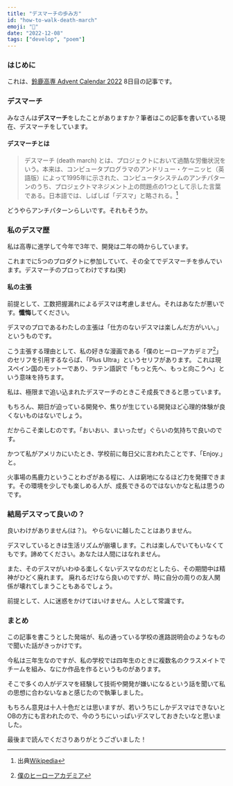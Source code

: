 ```yaml
---
title: "デスマーチの歩み方"
id: "how-to-walk-death-march"
emoji: "🚶"
date: "2022-12-08"
tags: ["develop", "poem"]
---
```


### はじめに

これは、[鈴鹿高専 Advent Calendar 2022](https://qiita.com/advent-calendar/2022/snct) 8日目の記事です。

### デスマーチ

みなさんは**デスマーチ**をしたことがありますか？筆者はこの記事を書いている現在、デスマーチをしています。

#### デスマーチとは

> デスマーチ (death march) とは、プロジェクトにおいて過酷な労働状況をいう。本来は、コンピュータプログラマのアンドリュー・ケーニッヒ（英語版）によって1995年に示された、コンピュータシステムのアンチパターンのうち、プロジェクトマネジメント上の問題点の1つとして示した言葉である。日本語では、しばしば「デスマ」と略される。[^1]

どうやらアンチパターンらしいです。それもそうか。

### 私のデスマ歴

私は高専に進学して今年で3年で、開発は二年の時からしています。

これまでに5つのプロダクトに参加していて、その全てでデスマーチを歩んでいます。デスマーチのプロってわけですね(笑)

#### 私の主張

前提として、工数把握漏れによるデスマは考慮しません。それはあなたが悪いです。**懺悔**してください。

デスマのプロであるわたしの主張は「仕方のないデスマは楽しんだ方がいい。」というものです。

こう主張する理由として、私の好きな漫画である「僕のヒーローアカデミア[^2]」のセリフを引用するならば、「Plus Ultra」というセリフがあります。
これは現スペイン国のモットーであり、ラテン語訳で「もっと先へ、もっと向こうへ」という意味を持ちます。

私は、極限まで追い込まれたデスマーチのときこそ成長できると思っています。

もちろん、期日が迫っている開発や、焦りが生じている開発ほど心理的体験が良くないものはないでしょう。

だからこそ楽しむのです。「おいおい、まいったぜ」ぐらいの気持ちで良いのです。

かつて私がアメリカにいたとき、学校前に毎日父に言われたことです、「Enjoy.」と。

火事場の馬鹿力ということわざがある程に、人は窮地になるほど力を発揮できます。その環境を少しでも楽しめる人が、成長できるのではないかなと私は思うのです。

### 結局デスマって良いの？

良いわけがありません(は？)。
やらないに越したことはありません。

デスマしているときは生活リズムが崩壊します。これは楽しんでいてもいなくてもです。諦めてください。あなたは人間にはなれません。

また、そのデスマがいわゆる楽しくないデスマなのだとしたら、その期間中は精神がひどく廃れます。
廃れるだけなら良いのですが、時に自分の周りの友人関係が壊れてしまうこともあるでしょう。

前提として、人に迷惑をかけてはいけません。人として常識です。

### まとめ

この記事を書こうとした発端が、私の通っている学校の進路説明会のようなもので聞いた話がきっかけです。

今私は三年生なのですが、私の学校では四年生のときに複数名のクラスメイトでチームを組み、なにか作品を作るというものがあります。

そこで多くの人がデスマを経験して技術や開発が嫌いになるという話を聞いて私の思想に合わないなぁと感じたので執筆しました。

もちろん意見は十人十色だとは思いますが、若いうちにしかデスマはできないとOBの方にも言われたので、今のうちにいっぱいデスマしておきたいなと思いました。

最後まで読んでくださりありがとうございました！


[^1]: 出典[Wikipedia](https://ja.wikipedia.org/wiki/%E3%83%87%E3%82%B9%E3%83%9E%E3%83%BC%E3%83%81)
[^2]: [僕のヒーローアカデミア](https://www.shonenjump.com/j/rensai/myhero.html)